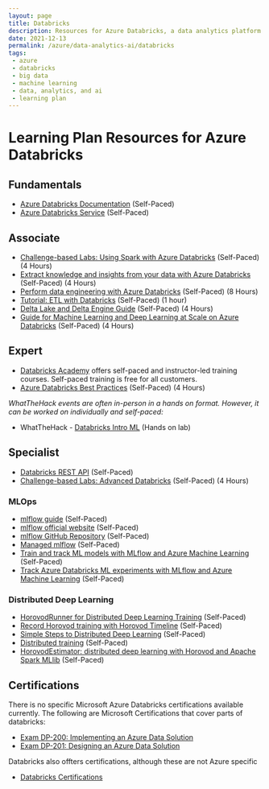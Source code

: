 ```yaml
---
layout: page
title: Databricks
description: Resources for Azure Databricks, a data analytics platform optimized for the Microsoft Azure cloud services platform
date: 2021-12-13
permalink: /azure/data-analytics-ai/databricks
tags: 
 - azure
 - databricks
 - big data
 - machine learning
 - data, analytics, and ai
 - learning plan
---
```



# Learning Plan Resources for Azure Databricks

## Fundamentals

* [Azure Databricks Documentation](https://docs.microsoft.com/en-us/azure/azure-databricks/) (Self-Paced)
* [Azure Databricks Service](https://azure.microsoft.com/en-us/services/databricks/) (Self-Paced)

## Associate

* [Challenge-based Labs: Using Spark with Azure Databricks](https://github.com/microsoft/WhatTheHack/tree/master/008-DatabricksIntroML) (Self-Paced) (4 Hours)
* [Extract knowledge and insights from your data with Azure Databricks](https://docs.microsoft.com/en-us/learn/paths/data-science/) (Self-Paced) (4 Hours)
* [Perform data engineering with Azure Databricks](https://docs.microsoft.com/en-us/learn/paths/data-engineering-with-databricks/) (Self-Paced) (8 Hours)
* [Tutorial: ETL with Databricks](https://docs.microsoft.com/en-us/azure/databricks/scenarios/databricks-extract-load-sql-data-warehouse) (Self-Paced) (1 hour)
* [Delta Lake and Delta Engine Guide](https://docs.microsoft.com/en-us/azure/databricks/delta/) (Self-Paced) (4 Hours)
* [Guide for Machine Learning and Deep Learning at Scale on Azure Databricks](https://docs.microsoft.com/en-us/azure/databricks/applications/machine-learning/) (Self-Paced) (4 Hours)

## Expert
* [Databricks Academy](https://academy.databricks.com/) offers self-paced and instructor-led training courses. Self-paced training is free for all customers.
* [Azure Databricks Best Practices](https://github.com/Azure/AzureDatabricksBestPractices/blob/master/toc.md) (Self-Paced) (4 Hours)

_WhatTheHack events are often in-person in a hands on format. However, it can be worked on individually and self-paced:_
* WhatTheHack - [Databricks Intro ML](https://github.com/microsoft/WhatTheHack/tree/master/008-DatabricksIntroML) (Hands on lab)

## Specialist

* [Databricks REST API](https://docs.microsoft.com/en-us/azure/databricks/dev-tools/api/) (Self-Paced)
* [Challenge-based Labs: Advanced Databricks](https://github.com/annedroid/Ready2019_AA_AI319) (Self-Paced) (4 Hours)

### MLOps
* [mlflow guide](https://docs.microsoft.com/en-us/azure/databricks/applications/mlflow/) (Self-Paced)
* [mlflow official website](https://github.com/microsoft/PartnerResources.git) (Self-Paced)
* [mlflow GitHub Repository](https://github.com/mlflow/mlflow) (Self-Paced)
* [Managed mlflow](https://databricks.com/product/managed-mlflow) (Self-Paced)
* [Train and track ML models with MLflow and Azure Machine Learning](https://docs.microsoft.com/en-us/azure/machine-learning/how-to-use-mlflow) (Self-Paced)
* [Track Azure Databricks ML experiments with MLflow and Azure Machine Learning](https://docs.microsoft.com/en-us/azure/machine-learning/how-to-use-mlflow-azure-databricks) (Self-Paced)

### Distributed Deep Learning
* [HorovodRunner for Distributed Deep Learning Training](https://databricks.com/blog/2021/01/14/leveling-the-playing-field-horovodrunner-for-distributed-deep-learning-training.html) (Self-Paced)
* [Record Horovod training with Horovod Timeline](https://docs.databricks.com/applications/machine-learning/train-model/distributed-training/horovod-runner.html#record-horovod-training-with-horovod-timeline) (Self-Paced)
* [Simple Steps to Distributed Deep Learning](https://databricks.com/blog/2019/03/11/simple-steps-to-distributed-deep-learning-on-demand-webinar-and-faq-now-available.html) (Self-Paced)
* [Distributed training](https://docs.microsoft.com/en-us/azure/databricks/applications/machine-learning/train-model/distributed-training/) (Self-Paced)
* [HorovodEstimator: distributed deep learning with Horovod and Apache Spark MLlib](https://docs.microsoft.com/en-us/azure/databricks/applications/machine-learning/train-model/distributed-training/horovod-estimator) (Self-Paced)

## Certifications
There is no specific Microsoft Azure Databricks certifications available currently. The following are Microsoft Certifications that cover parts of databricks:
* [Exam DP-200: Implementing an Azure Data Solution](https://docs.microsoft.com/en-us/learn/certifications/exams/dp-200)
* [Exam DP-201: Designing an Azure Data Solution](https://docs.microsoft.com/en-us/learn/certifications/exams/dp-201)

Databricks also offters certifications, although these are not Azure specific
* [Databricks Certifications](https://academy.databricks.com/category/certifications)

